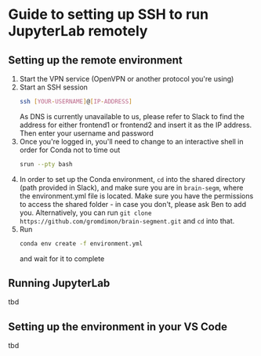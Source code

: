 # Guide to setting up SSH to run JupyterLab remotely

## Setting up the remote environment
1. Start the VPN service (OpenVPN or another protocol you're using)
2. Start an SSH session
    ```bash
    ssh [YOUR-USERNAME]@[IP-ADDRESS]
    ```
    As DNS is currently unavailable to us, please refer to Slack to find the address for either frontend1 or frontend2 and insert it as the IP address. Then enter your username and password
3. Once you're logged in, you'll need to change to an interactive shell in order for Conda not to time out
    ```bash
    srun --pty bash
    ```
4. In order to set up the Conda environment, ```cd``` into the shared directory (path provided in Slack), and make sure you are in ```brain-segm```, where the environment.yml file is located. Make sure you have the permissions to access the shared folder - in case you don't, please ask Ben to add you. Alternatively, you can run ```git clone https://github.com/gromdimon/brain-segment.git``` and ```cd``` into that.
5. Run
    ```bash
    conda env create -f environment.yml
    ```
    and wait for it to complete

## Running JupyterLab
tbd

## Setting up the environment in your VS Code
tbd